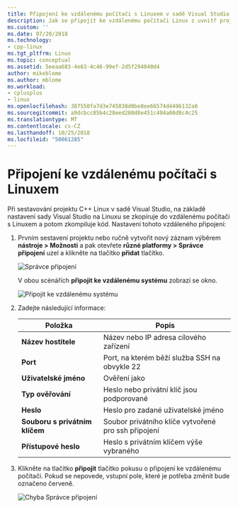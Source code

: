 ```yaml
---
title: Připojení ke vzdálenému počítači s Linuxem v sadě Visual Studio | Dokumentace Microsoftu
description: Jak se připojit ke vzdálenému počítači Linux z uvnitř projektu Visual Studio C++.
ms.custom: ''
ms.date: 07/20/2018
ms.technology:
- cpp-linux
ms.tgt_pltfrm: Linux
ms.topic: conceptual
ms.assetid: 5eeaa683-4e63-4c46-99ef-2d5f294040d4
author: mikeblome
ms.author: mblome
ms.workload:
- cplusplus
- linux
ms.openlocfilehash: 387550fa7d3e745038d0be8ee66574d4496132a0
ms.sourcegitcommit: a9dcbcc85b4c28eed280d8e451c494a00d8c4c25
ms.translationtype: MT
ms.contentlocale: cs-CZ
ms.lasthandoff: 10/25/2018
ms.locfileid: "50061285"
---
```

# <a name="connect-to-your-remote-linux-computer"></a>Připojení ke vzdálenému počítači s Linuxem

Při sestavování projektu C++ Linux v sadě Visual Studio, na základě nastavení sady Visual Studio na Linuxu se zkopíruje do vzdálenému počítači s Linuxem a potom zkompiluje kód. Nastavení tohoto vzdáleného připojení:

1. Prvním sestavení projektu nebo ručně vytvořit nový záznam výběrem **nástroje > Možnosti** a pak otevřete **různé platformy > Správce připojení** uzel a klikněte na tlačítko **přidat** tlačítko.

   ![Správce připojení](media/settings_connectionmanager.png)

   V obou scénářích **připojit ke vzdálenému systému** zobrazí se okno.

   ![Připojit ke vzdálenému systému](media/connect.png)

1. Zadejte následující informace:

   | Položka | Popis
   | ----- | ---
   | **Název hostitele**           | Název nebo IP adresa cílového zařízení
   | **Port**                | Port, na kterém běží služba SSH na obvykle 22
   | **Uživatelské jméno**           | Ověření jako
   | **Typ ověřování** | Heslo nebo privátní klíč jsou podporované
   | **Heslo**            | Heslo pro zadané uživatelské jméno
   | **Souboru s privátním klíčem**    | Soubor privátního klíče vytvořené pro ssh připojení
   | **Přístupové heslo**          | Heslo s privátním klíčem výše vybraného

1. Klikněte na tlačítko **připojit** tlačítko pokusu o připojení ke vzdálenému počítači.  Pokud se nepovede, vstupní pole, které je potřeba změnit bude označeno červeně.

   ![Chyba Správce připojení](media/settings_connectionmanagererror.png)